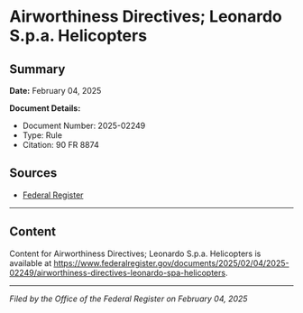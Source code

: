 # Airworthiness Directives; Leonardo S.p.a. Helicopters

## Summary

**Date:** February 04, 2025

**Document Details:**
- Document Number: 2025-02249
- Type: Rule
- Citation: 90 FR 8874

## Sources
- [Federal Register](https://www.federalregister.gov/documents/2025/02/04/2025-02249/airworthiness-directives-leonardo-spa-helicopters)

---

## Content

Content for Airworthiness Directives; Leonardo S.p.a. Helicopters is available at https://www.federalregister.gov/documents/2025/02/04/2025-02249/airworthiness-directives-leonardo-spa-helicopters.

---

*Filed by the Office of the Federal Register on February 04, 2025*
